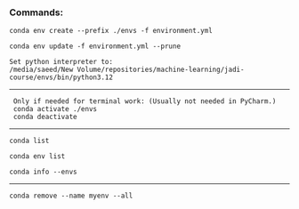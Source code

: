 ### Commands:
```
conda env create --prefix ./envs -f environment.yml
```
```
conda env update -f environment.yml --prune
```
```
Set python interpreter to:  
/media/saeed/New Volume/repositories/machine-learning/jadi-course/envs/bin/python3.12
```

---
     Only if needed for terminal work: (Usually not needed in PyCharm.)
     conda activate ./envs
     conda deactivate
---
```
conda list
```
```
conda env list
```
```
conda info --envs
```
---
```
conda remove --name myenv --all
```